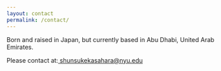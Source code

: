 ```yaml
---
layout: contact
permalink: /contact/
---
```


<!-- This is the base Jekyll theme. You can find out more info about customizing your Jekyll theme, as well as basic Jekyll usage documentation at [jekyllrb.com](https://jekyllrb.com/)

You can find the source code for the Jekyll new theme at:
{% include icon-github.html username="jekyll" %} /
[minima](https://github.com/jekyll/minima)

You can find the source code for Jekyll at
{% include icon-github.html username="jekyll" %} /
[jekyll](https://github.com/jekyll/jekyll) -->

<div class="post-text-container">
  <p>Born and raised in Japan, but currently based in Abu Dhabi, United Arab Emirates.</p>
  <p>Please contact at:<a class="darker-text" href="mailto:shunsukekasahara@nyu.edu"> shunsukekasahara@nyu.edu</a></p>
</div>
